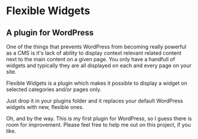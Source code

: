 # Flexible Widgets

## A plugin for WordPress

One of the things that prevents WordPress from becoming really powerful as a CMS is it's lack of ability to display context relevant related content next to the main content on a given page. You only have a handfull of widgets and typically they are all displayed on each and every page on your site.

Flexible Widgets is a plugin which makes it possible to display a widget on selected categories and/or pages only.

Just drop it in your plugins folder and it replaces your default WordPress widgets with new, flexible ones.

Oh, and by the way. This is my first plugin for WordPress, so I guess there is room for improvement. Please feel free to help me out on this project, if you like.